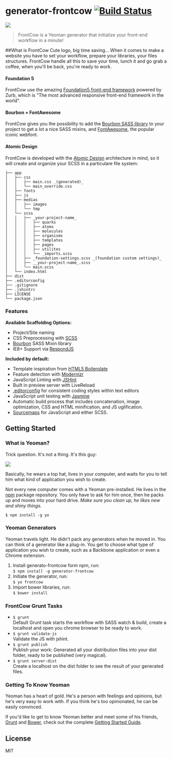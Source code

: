 # generator-frontcow [![Build Status](https://secure.travis-ci.org/bcabanes/generator-frontcow.png?branch=master)](https://travis-ci.org/bcabanes/generator-frontcow)

![](http://i.imgur.com/rBXsITu.jpg)

> FrontCow is a Yeoman generator that initialize your front-end workflow in a minute!

##What is FrontCow
Cute logo, big time saving... When it comes to make a website you have to set your workflow, prepare your libraries, your files structures. FrontCow handle all this to save your time, lunch it and go grab a coffee, when you'll be back, you're ready to work.

#### Foundation 5
FrontCow use the amazing [Foundation5 front-end framework](http://foundation.zurb.com/) powered by Zurb, which is "The most advanced responsive front-end framework in the world".

#### Bourbon + FontAwesome
FrontCow gives you the possibility to add the [Bourbon SASS library](http://bourbon.io/) to your project to get a lot a nice SASS mixins, and [FontAwesome](http://fortawesome.github.io/Font-Awesome/), the popular iconic webfont.

#### Atomic Design
FrontCow is developed with the [Atomic Design](http://bradfrostweb.com/blog/post/atomic-web-design/) architecture in mind, so it will create and organize your SCSS in a particulare file system:

    ├── app
    │   ├── css
    │   │   ├── main.css _(generated)_
    │   │   └── main_override.css
    │   ├── fonts
    │   ├── js
    │   ├── medias
    │   │   ├── images
    │   │   └── tmp
    │   └── scss
    │   │   ├── _your-project-name_
    │   │   │   ├── quarks
    │   │   │   ├── atoms
    │   │   │   ├── molecules
    │   │   │   ├── organisms
    │   │   │   ├── templates
    │   │   │   ├── pages
    │   │   │   ├── utilites
    │   │   │   └── _imports.scss
    │   │   ├── _foundation-settings.scss _(foundation custom settings)_
    │   │   ├── __your-project-name_.scss
    │   │   └── main.scss
    │   └── index.html
    ├── dist
    ├── .editorconfig
    ├── .gitignore
    ├── .jshintrc
    ├── LICENSE
    └── package.json

### Features
**Available Scaffolding Options:**

- Project/Site naming
- CSS Preprocessing with [SCSS](http://sass-lang.com/)
- [Bourbon](http://bourbon.io/) SASS Mixin library
- IE8+ Support via [RespondJS](https://github.com/scottjehl/Respond)

**Included by default:**

- Template inspiration from [HTML5 Boilerplate](http://html5boilerplate.com/)
- Feature detection with [Modernizr](http://modernizr.com/)
- JavaScript Linting with [JSHint](http://www.jshint.com/)
- Built in preview server with LiveReload
- [.editorconfig](http://editorconfig.org/) for consistent coding styles within text editors
- JavaScript unit testing with [Jasmine](http://jasmine.github.io/)
- Automatic build process that includes concatenation, image optimization, CSS and HTML minification, and JS uglification.
- [Sourcemaps](http://www.html5rocks.com/en/tutorials/developertools/sourcemaps/) for JavaScript and either SCSS.

## Getting Started

### What is Yeoman?

Trick question. It's not a thing. It's this guy:

![](http://i.imgur.com/JHaAlBJ.png)

Basically, he wears a top hat, lives in your computer, and waits for you to tell him what kind of application you wish to create.

Not every new computer comes with a Yeoman pre-installed. He lives in the [npm](https://npmjs.org) package repository. You only have to ask for him once, then he packs up and moves into your hard drive. *Make sure you clean up, he likes new and shiny things.*

```
$ npm install -g yo
```

### Yeoman Generators

Yeoman travels light. He didn't pack any generators when he moved in. You can think of a generator like a plug-in. You get to choose what type of application you wish to create, such as a Backbone application or even a Chrome extension.

1. Install generato-frontcow form npm, run: <br> `$ npm install -g generator-frontcow`
2. Initiate the generator, run: <br> `$ yo frontcow`
3. Import bower libraries, run: <br> `$ bower install`

### FrontCow Grunt Tasks

- `$ grunt` <br> Default Grunt task starts the workflow with SASS watch & build, create a localhost and open you chrome browser to be ready to work.
- `$ grunt validate-js` <br> Validate the JS with jshint.
- `$ grunt publish` <br> Publish your work: Generated all your distribution files into your dist folder, ready to be published (very magical).
- `$ grunt server-dist` <br> Create a localhost on the dist folder to see the result of your generated files.


### Getting To Know Yeoman

Yeoman has a heart of gold. He's a person with feelings and opinions, but he's very easy to work with. If you think he's too opinionated, he can be easily convinced.

If you'd like to get to know Yeoman better and meet some of his friends, [Grunt](http://gruntjs.com) and [Bower](http://bower.io), check out the complete [Getting Started Guide](https://github.com/yeoman/yeoman/wiki/Getting-Started).


## License

MIT
